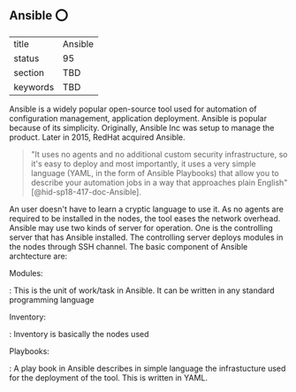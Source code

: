## Ansible :o:


|          |         |
| -------- | ------- |
| title    | Ansible |
| status   | 95      |
| section  | TBD     |
| keywords | TBD     |




Ansible is a widely popular open-source tool used for automation of
configuration management, application deployment. Ansible is popular
because of its simplicity. Originally, Ansible Inc was setup to manage
the product. Later in 2015, RedHat acquired Ansible.

> "It uses no agents and no additional custom security
> infrastructure, so it's easy to deploy and most importantly, it uses
> a very simple language (YAML, in the form of Ansible Playbooks) that
> allow you to describe your automation jobs in a way that approaches
> plain English" [@hid-sp18-417-doc-Ansible].

An
user doesn't have to learn a cryptic language to use it. As no agents
are required to be installed in the nodes, the tool eases the network
overhead. Ansible may use two kinds of server for operation. One is the
controlling server that has Ansible installed. The controlling server
deploys modules in the nodes through SSH channel. The basic component of
Ansible archtecture are:

Modules:

:   This is the unit of work/task in Ansible. It can be written in any
    standard programming language

Inventory:

:   Inventory is basically the nodes used

Playbooks:

:   A play book in Ansible describes in simple language the
    infrastucture used for the deployment of the tool. This is written
    in YAML.
